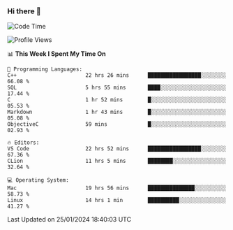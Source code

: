 ### Hi there 👋

<!--START_SECTION:waka-->
![Code Time](http://img.shields.io/badge/Code%20Time-261%20hrs%2023%20mins-blue)

![Profile Views](http://img.shields.io/badge/Profile%20Views-17-blue)

📊 **This Week I Spent My Time On** 

```text
💬 Programming Languages: 
C++                      22 hrs 26 mins      █████████████████░░░░░░░░   66.08 % 
SQL                      5 hrs 55 mins       ████░░░░░░░░░░░░░░░░░░░░░   17.44 % 
C                        1 hr 52 mins        █░░░░░░░░░░░░░░░░░░░░░░░░   05.53 % 
Markdown                 1 hr 43 mins        █░░░░░░░░░░░░░░░░░░░░░░░░   05.08 % 
ObjectiveC               59 mins             █░░░░░░░░░░░░░░░░░░░░░░░░   02.93 % 

🔥 Editors: 
VS Code                  22 hrs 52 mins      █████████████████░░░░░░░░   67.36 % 
CLion                    11 hrs 5 mins       ████████░░░░░░░░░░░░░░░░░   32.64 % 

💻 Operating System: 
Mac                      19 hrs 56 mins      ███████████████░░░░░░░░░░   58.73 % 
Linux                    14 hrs 1 min        ██████████░░░░░░░░░░░░░░░   41.27 % 
```


 Last Updated on 25/01/2024 18:40:03 UTC
<!--END_SECTION:waka-->

<!--
**JackeyHua-SJTU/JackeyHua-SJTU** is a ✨ _special_ ✨ repository because its `README.md` (this file) appears on your GitHub profile.

Here are some ideas to get you started:

- 🔭 I’m currently working on ...
- 🌱 I’m currently learning ...
- 👯 I’m looking to collaborate on ...
- 🤔 I’m looking for help with ...
- 💬 Ask me about ...
- 📫 How to reach me: ...
- 😄 Pronouns: ...
- ⚡ Fun fact: ...
-->
